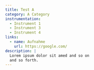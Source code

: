 ```yaml
---
title: Test A
category: A Category
instrumentation:
  - Instrument 1
  - Instrument 3
  - Instrument 4
links:
  - name: Aufnahme
    url: https://google.com/
description: |
  Lorem ipsum dolor sit amed and so on
  and so forth.
---
```

